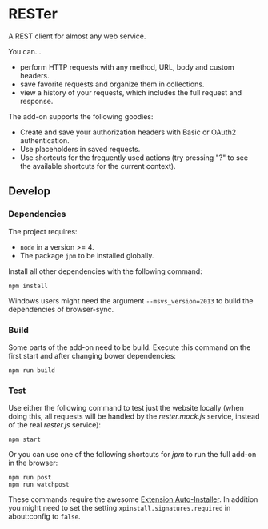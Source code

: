 # RESTer

A REST client for almost any web service.

You can...

* perform HTTP requests with any method, URL, body and custom headers.
* save favorite requests and organize them in collections.
* view a history of your requests, which includes the full request and response.

The add-on supports the following goodies:

* Create and save your authorization headers with Basic or OAuth2 authentication.
* Use placeholders in saved requests.
* Use shortcuts for the frequently used actions (try pressing "?" to see the available shortcuts for the current context).

## Develop

### Dependencies

The project requires:

* `node` in a version >= 4.
* The package `jpm` to be installed globally.

Install all other dependencies with the following command:

    npm install

Windows users might need the argument `--msvs_version=2013` to build the dependencies of browser-sync.

### Build

Some parts of the add-on need to be build. Execute this command on the first start and after changing bower dependencies:

    npm run build

### Test

Use either the following command to test just the website locally (when doing this, all requests will be handled by the *rester.mock.js* service, instead of the real *rester.js* service):

    npm start

Or you can use one of the following shortcuts for *jpm* to run the full add-on in the browser:

    npm run post
    npm run watchpost

These commands require the awesome [Extension Auto-Installer](https://addons.mozilla.org/de/thunderbird/addon/autoinstaller). In addition you might need to set the setting `xpinstall.signatures.required` in about:config to `false`.
